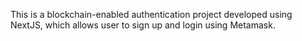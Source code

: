 This is a blockchain-enabled authentication project developed using NextJS, which allows user to sign up and login using Metamask.
